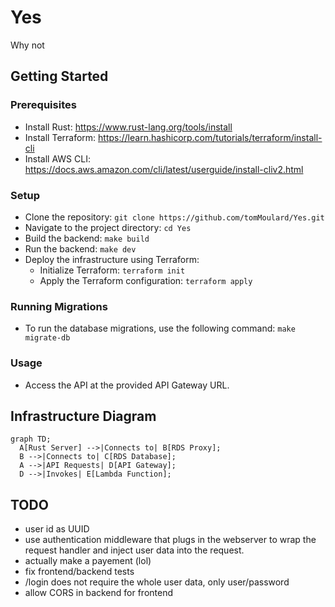 # Yes
Why not

## Getting Started

### Prerequisites

* Install Rust: https://www.rust-lang.org/tools/install
* Install Terraform: https://learn.hashicorp.com/tutorials/terraform/install-cli
* Install AWS CLI: https://docs.aws.amazon.com/cli/latest/userguide/install-cliv2.html

### Setup

* Clone the repository: `git clone https://github.com/tomMoulard/Yes.git`
* Navigate to the project directory: `cd Yes`
* Build the backend: `make build`
* Run the backend: `make dev`
* Deploy the infrastructure using Terraform:
  * Initialize Terraform: `terraform init`
  * Apply the Terraform configuration: `terraform apply`

### Running Migrations

* To run the database migrations, use the following command: `make migrate-db`

### Usage

* Access the API at the provided API Gateway URL.

## Infrastructure Diagram

```mermaid
graph TD;
  A[Rust Server] -->|Connects to| B[RDS Proxy];
  B -->|Connects to| C[RDS Database];
  A -->|API Requests| D[API Gateway];
  D -->|Invokes| E[Lambda Function];
```

## TODO

 - user id as UUID
 - use authentication middleware that plugs in the webserver to wrap the
 request handler and inject user data into the request.
 - actually make a payement (lol)
 - fix frontend/backend tests
 - /login does not require the whole user data, only user/password
 - allow CORS in backend for frontend
